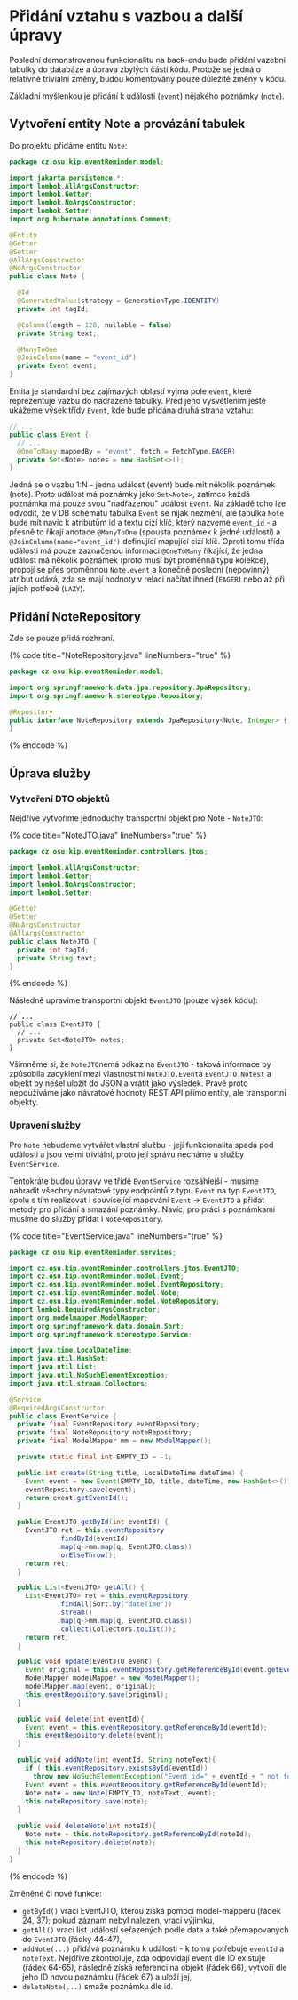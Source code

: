 # Přidání vztahu s vazbou a další úpravy

Poslední demonstrovanou funkcionalitu na back-endu bude přidání vazební tabulky do databáze a úprava zbylých částí kódu. Protože se jedná o relativně triviální změny, budou komentovány pouze důležité  změny v kódu.

Základní myšlenkou je přidání k události (`event`) nějakého poznámky (`note`).

## Vytvoření entity Note a provázání tabulek

Do projektu přidáme entitu `Note`:

```java
package cz.osu.kip.eventReminder.model;

import jakarta.persistence.*;
import lombok.AllArgsConstructor;
import lombok.Getter;
import lombok.NoArgsConstructor;
import lombok.Setter;
import org.hibernate.annotations.Comment;

@Entity
@Getter
@Setter
@AllArgsConstructor
@NoArgsConstructor
public class Note {

  @Id
  @GeneratedValue(strategy = GenerationType.IDENTITY)
  private int tagId;

  @Column(length = 128, nullable = false)
  private String text;

  @ManyToOne
  @JoinColumn(name = "event_id")
  private Event event;
}
```

Entita je standardní bez zajímavých oblastí vyjma pole `event`, které reprezentuje vazbu do nadřazené tabulky. Před jeho vysvětlením ještě ukážeme výsek třídy `Event`, kde bude přidána druhá strana vztahu:

```java
// ...
public class Event {
  // ...
  @OneToMany(mappedBy = "event", fetch = FetchType.EAGER)
  private Set<Note> notes = new HashSet<>();
}
```

Jedná se o vazbu 1:N - jedna událost (event) bude mít několik poznámek (note). Proto událost má poznámky jako `Set<Note>`,  zatímco každá poznámka má pouze svou "nadřazenou" událost `Event`.  Na základě toho lze odvodit, že v DB schématu tabulka `Event` se nijak nezmění, ale tabulka `Note` bude mít navíc k atributům id a textu cizí klíč, který nazveme `event_id` - a přesně to říkají anotace `@ManyToOne` (spousta poznámek k jedné události) a `@JoinColumn(name="event_id")` definující mapující cizí klíč. Oproti tomu třída události má pouze zaznačenou informaci `@OneToMany` říkající, že jedna událost má několik poznámek (proto musí být proměnná typu kolekce), propojí se přes proměnnou `Note.event` a konečně poslední (nepovinný) atribut udává, zda se mají hodnoty v relaci načítat ihned (`EAGER`) nebo až při jejich potřebě (`LAZY`).

## Přidání NoteRepository

Zde se pouze přidá rozhraní.

{% code title="NoteRepository.java" lineNumbers="true" %}
```java
package cz.osu.kip.eventReminder.model;

import org.springframework.data.jpa.repository.JpaRepository;
import org.springframework.stereotype.Repository;

@Repository
public interface NoteRepository extends JpaRepository<Note, Integer> {
}
```
{% endcode %}

## Úprava služby

### Vytvoření DTO objektů

Nejdříve vytvoříme jednoduchý transportní objekt pro Note - `NoteJTO`:

{% code title="NoteJTO.java" lineNumbers="true" %}
```java
package cz.osu.kip.eventReminder.controllers.jtos;

import lombok.AllArgsConstructor;
import lombok.Getter;
import lombok.NoArgsConstructor;
import lombok.Setter;

@Getter
@Setter
@NoArgsConstructor
@AllArgsConstructor
public class NoteJTO {
  private int tagId;
  private String text;
}
```
{% endcode %}

Následně upravíme transportní objekt `EventJTO` (pouze výsek kódu):

<pre class="language-java"><code class="lang-java"><strong>// ...
</strong>public class EventJTO {
  // ...
  private Set&#x3C;NoteJTO> notes;
}
</code></pre>

Všimněme si, že `NoteJTO`nemá odkaz na `EventJTO` - taková informace by způsobila zacyklení mezi vlastnostmi `NoteJTO.Event`a `EventJTO.Notest` a objekt by nešel uložit do JSON a vrátit jako výsledek. Právě proto nepoužíváme jako návratové hodnoty REST API přímo entity, ale transportní objekty.

### Upravení služby

Pro `Note` nebudeme vytvářet vlastní službu - její funkcionalita spadá pod události a jsou velmi triviální, proto její správu necháme u služby `EventService`.&#x20;

Tentokráte budou úpravy ve třídě `EventService` rozsáhlejší - musíme nahradit všechny návratové typy endpointů z typu `Event` na typ `EventJTO`, spolu s tím realizovat i související mapování `Event` -> `EventJTO` a přidat metody pro přidání a smazání poznámky. Navíc, pro práci s poznámkami musíme do služby přidat i `NoteRepository`.

{% code title="EventService.java" lineNumbers="true" %}
```java
package cz.osu.kip.eventReminder.services;

import cz.osu.kip.eventReminder.controllers.jtos.EventJTO;
import cz.osu.kip.eventReminder.model.Event;
import cz.osu.kip.eventReminder.model.EventRepository;
import cz.osu.kip.eventReminder.model.Note;
import cz.osu.kip.eventReminder.model.NoteRepository;
import lombok.RequiredArgsConstructor;
import org.modelmapper.ModelMapper;
import org.springframework.data.domain.Sort;
import org.springframework.stereotype.Service;

import java.time.LocalDateTime;
import java.util.HashSet;
import java.util.List;
import java.util.NoSuchElementException;
import java.util.stream.Collectors;

@Service
@RequiredArgsConstructor
public class EventService {
  private final EventRepository eventRepository;
  private final NoteRepository noteRepository;
  private final ModelMapper mm = new ModelMapper();

  private static final int EMPTY_ID = -1;

  public int create(String title, LocalDateTime dateTime) {
    Event event = new Event(EMPTY_ID, title, dateTime, new HashSet<>());
    eventRepository.save(event);
    return event.getEventId();
  }

  public EventJTO getById(int eventId) {
    EventJTO ret = this.eventRepository
            .findById(eventId)
            .map(q->mm.map(q, EventJTO.class))
            .orElseThrow();
    return ret;
  }

  public List<EventJTO> getAll() {
    List<EventJTO> ret = this.eventRepository
            .findAll(Sort.by("dateTime"))
            .stream()
            .map(q->mm.map(q, EventJTO.class))
            .collect(Collectors.toList());
    return ret;
  }

  public void update(EventJTO event) {
    Event original = this.eventRepository.getReferenceById(event.getEventId());
    ModelMapper modelMapper = new ModelMapper();
    modelMapper.map(event, original);
    this.eventRepository.save(original);
  }

  public void delete(int eventId){
    Event event = this.eventRepository.getReferenceById(eventId);
    this.eventRepository.delete(event);
  }

  public void addNote(int eventId, String noteText){
    if (!this.eventRepository.existsById(eventId))
      throw new NoSuchElementException("Event id=" + eventId + " not found.");
    Event event = this.eventRepository.getReferenceById(eventId);
    Note note = new Note(EMPTY_ID, noteText, event);
    this.noteRepository.save(note);
  }
  
  public void deleteNote(int noteId){
    Note note = this.noteRepository.getReferenceById(noteId);
    this.noteRepository.delete(note);
  }
}
```
{% endcode %}

Změněné či nové funkce:

* `getById()` vrací EventJTO, kterou získá pomocí model-mapperu (řádek 24, 37); pokud záznam nebyl nalezen, vrací výjimku,
* `getAll()` vrací list událostí seřazených podle data a také přemapovaných do `EventJTO` (řádky 44-47),
* `addNote(...)` přidává poznámku k události - k tomu potřebuje `eventId` a `noteText`. Nejdříve zkontroluje, zda odpovídají event dle ID existuje (řádek 64-65), následně získá referenci na objekt (řádek 66), vytvoří dle jeho ID novou poznámku (řádek 67) a uloží jej,
* `deleteNote(...)` smaže poznámku dle id.
